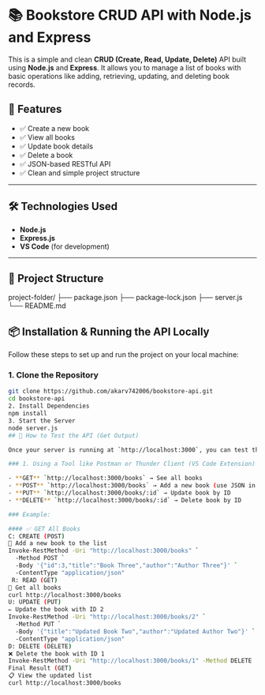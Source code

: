 # 📚 Bookstore CRUD API with Node.js and Express

This is a simple and clean **CRUD (Create, Read, Update, Delete)** API built using **Node.js** and **Express**. It allows you to manage a list of books with basic operations like adding, retrieving, updating, and deleting book records.

## 🚀 Features

- ✅ Create a new book
- ✅ View all books
- ✅ Update book details
- ✅ Delete a book
- ✅ JSON-based RESTful API
- ✅ Clean and simple project structure

---

## 🛠️ Technologies Used

- **Node.js**
- **Express.js**
- **VS Code** (for development)

---

## 📁 Project Structure

project-folder/
├── package.json
├── package-lock.json
├── server.js
└── README.md
## 📦 Installation & Running the API Locally

Follow these steps to set up and run the project on your local machine:

### 1. Clone the Repository
```bash
git clone https://github.com/akarv742006/bookstore-api.git
cd bookstore-api
2. Install Dependencies
npm install
3. Start the Server
node server.js
## 🧪 How to Test the API (Get Output)

Once your server is running at `http://localhost:3000`, you can test the API in the following ways:

### 1. Using a Tool like Postman or Thunder Client (VS Code Extension)

- **GET** `http://localhost:3000/books` → See all books
- **POST** `http://localhost:3000/books` → Add a new book (use JSON in Body)
- **PUT** `http://localhost:3000/books/:id` → Update book by ID
- **DELETE** `http://localhost:3000/books/:id` → Delete book by ID

### Example:

#### ✅ GET All Books
C: CREATE (POST)
🔄 Add a new book to the list
Invoke-RestMethod -Uri "http://localhost:3000/books" `
  -Method POST `
  -Body '{"id":3,"title":"Book Three","author":"Author Three"}' `
  -ContentType "application/json"
 R: READ (GET)
📖 Get all books
curl http://localhost:3000/books
U: UPDATE (PUT)
✏️ Update the book with ID 2
Invoke-RestMethod -Uri "http://localhost:3000/books/2" `
  -Method PUT `
  -Body '{"title":"Updated Book Two","author":"Updated Author Two"}' `
  -ContentType "application/json"
D: DELETE (DELETE)
❌ Delete the book with ID 1
Invoke-RestMethod -Uri "http://localhost:3000/books/1" -Method DELETE
Final Result (GET)
📋 View the updated list
curl http://localhost:3000/books




